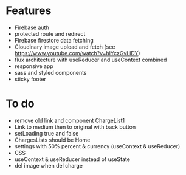 # Features

- Firebase auth
- protected route and redirect
- Firebase firestore data fetching
- Cloudinary image upload and fetch (see https://www.youtube.com/watch?v=hlYczGvLlDY)
- flux architecture with useReducer and useContext combined
- responsive app
- sass and styled components
- sticky footer

# To do

- remove old link and component ChargeList1
- Link to medium then to original with back button
- setLoading true and false
- ChargesLists should be Home
- settings with 50% percent & currency (useContext & useReducer)
- CSS
- useContext & useReducer instead of useState
- del image when del charge
